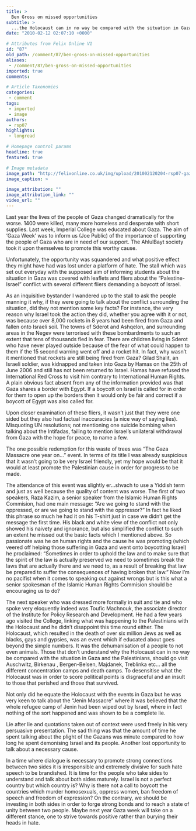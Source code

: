 ```yaml
---
title: >
  Ben Gross on missed opportunities
subtitle: >
  ...the Holocaust can in no way be compared with the situation in Gaza
date: "2010-02-12 02:07:10 +0000"

# Attributes from Felix Online V1
id: "87"
old_path: /comment/87/ben-gross-on-missed-opportunities
aliases:
 - /comment/87/ben-gross-on-missed-opportunities
imported: true
comments:

# Article Taxonomies
categories:
 - comment
tags:
 - imported
 - image
authors:
 - rsp07
highlights:
 - longread

# Homepage control params
headline: true
featured: true

# Image metadata
image_path: "http://felixonline.co.uk/img/upload/201002120204-rsp07-gazzarun.jpg"
image_caption: >

image_attribution: ""
image_attribution_link: ""
video_url: ""
---
```


Last year the lives of the people of Gaza changed dramatically for the worse. 1400 were killed, many more homeless and desperate with short supplies. Last week, Imperial College was educated about Gaza. The aim of ‘Gaza Week’ was to inform us (Joe Public) of the importance of supporting the people of Gaza who are in need of our support. The AhlulBayt society took it upon themselves to promote this worthy cause.

Unfortunately, the opportunity was squandered and what positive effect they might have had was lost under a platform of hate. The stall which was set out everyday with the supposed aim of informing students about the situation in Gaza was covered with leaflets and fliers about the “Palestine-Israel” conflict with several different fliers demanding a boycott of Israel.

As an inquisitive bystander I wandered up to the stall to ask the people manning it why, if they were going to talk about the conflict surrounding the situation, did they not mention some key facts? For instance, the very reason why Israel took the action they did, whether you agree with it or not, was because over 8,000 rockets in 8 years had been fired from Gaza and fallen onto Israeli soil. The towns of Sderot and Ashqelon, and surrounding areas in the Negev were terrorised with these bombardments to such an extent that tens of thousands fled in fear. There are children living in Sderot who have never played outside because of the fear of what could happen to them if the 15 second warning went off and a rocket hit. In fact, why wasn’t it mentioned that rockets are still being fired from Gaza? Gilad Shalit, an Israeli soldier, was kidnapped and taken into Gaza by Hamas on the 25th of June 2006 and still has not been returned to Israel. Hamas have refused the International Red Cross to visit him contrary to International Human Rights. A plain obvious fact absent from any of the information provided was that Gaza shares a border with Egypt. If a boycott on Israel is called for in order for them to open up the borders then it would only be fair and correct if a boycott of Egypt was also called for.

Upon closer examination of these fliers, it wasn’t just that they were one sided but they also had factual inaccuracies (a nice way of saying lies). Misquoting UN resolutions; not mentioning one suicide bombing when talking about the Intifadas, failing to mention Israel’s unilateral withdrawal from Gaza with the hope for peace, to name a few.

The one possible redemption for this waste of trees was “The Gaza Massacre one year on...” event. In terms of its title I was already suspicious that it wasn’t going to be very Israel friendly, yet my hope would be that it would at least promote the Palestinian cause in order for progress to be made.

The attendance of this event was slightly er...shvach to use a Yiddish term and just as well because the quality of content was worse. The first of two speakers, Raza Kazim, a senior speaker from the Islamic Human Rights Commision, had one main message: “Are we going to stand with the oppressed, or are we going to stand with the oppressor?” In fact he liked this phrase so much he had it on his T-shirt just in case we didn’t get the message the first time. His black and white view of the conflict not only showed his naivety and ignorance, but also simplified the conflict to such an extent he missed out the basic facts which I mentioned above.
 So passionate was he on human rights and the cause he was promoting (which veered off helping those suffering in Gaza and went onto boycotting Israel) he proclaimed: “Sometimes in order to uphold the law and to make sure that the spirit of the law is actually preserved we need to sometimes break the laws that are actually there and we need to, as a result of breaking that law be prepared to suffer the consequences of having broken that law.” Now I’m no pacifist when it comes to speaking out against wrongs but is this what a senior spokesman of the Islamic Human Rights Commision should be encouraging us to do?

The next speaker who was dressed more formally in suit and tie and who spoke very eloquently indeed was Toufic Machnouk, the associate director of the Institute for Policy Research and Development. He had a few years ago visited the College, linking what was happening to the Palestinians with the Holocaust and he didn’t disappoint this time round either. The Holocaust, which resulted in the death of over six million Jews as well as blacks, gays and gypsies, was an event which if educated about goes beyond the simple numbers. It was the dehumanisation of a people to not even animals. Those that don’t understand why the Holocaust can in no way be compared with the situation in Gaza and the Palestinians, should go visit Auschwitz, Birkenau , Bergen-Belsen, Majdanek, Treblinka etc... all the different concentration camps and death camps. To desensitise what the Holocaust was in order to score political points is disgraceful and an insult to those that perished and those that survived.

Not only did he equate the Holocaust with the events in Gaza but he was very keen to talk about the “Jenin Massacre” where it was believed that the whole refugee camp of Jenin had been wiped out by Israel, where in fact nothing of the sort happened and was shown to be a complete lie.

Lie after lie and quotations taken out of context were used freely in his very persuasive presentation. The sad thing was that the amount of time he spent talking about the plight of the Gazans was minute compared to how long he spent demonising Israel and its people. Another lost opportunity to talk about a necessary cause.

In a time where dialogue is necessary to promote strong connections between two sides it is irresponsible and extremely divisive for such hate speech to be brandished. It is time for the people who take sides to understand and talk about both sides maturely. Israel is not a perfect country but which country is? Why is there not a call to boycott the countries which murder homosexuals, oppress women, ban freedom of speech and freedom of expression? On the contrary, we should be investing in both sides in order to forge strong bonds and to reach a state of unity between two people. Maybe next year Gaza week will take on a different stance, one to strive towards positive rather than burying their heads in hate.
